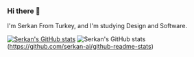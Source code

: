 ### Hi there 👋

I'm Serkan From Turkey, and I'm studying Design and Software.

[![Serkan's GitHub stats](https://github-readme-stats.vercel.app/api?username=serkan-ai)](https://github.com/serkan-ai/github-readme-stats)
![Serkan's GitHub stats](https://github-readme-stats.vercel.app/api?username=serkan-ai&show_icons=true&theme=dark)(https://github.com/serkan-ai/github-readme-stats)
